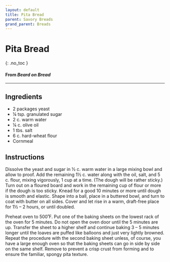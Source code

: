 ```yaml
---
layout: default
title: Pita Bread
parent: Savory Breads
grand_parent: Breads
---
```


# Pita Bread
{: .no_toc }

#### From <i>Beard on Bread</i>

---

## Ingredients
<ul>
	<li>2 packages yeast</li>
	<li>¼ tsp. granulated sugar</li>
	<li>2 c. warm water</li>
	<li>¼ c. olive oil</li>
	<li>1 tbs. salt</li>
	<li>6 c. hard-wheat flour</li>
	<li>Cornmeal</li>
</ul>

## Instructions
Dissolve the yeast and sugar in ½ c. warm water in a large mixing bowl and allow to proof. Add the remaining 1½ c. water along with the oil, salt, and 5 c. flour, mixing vigorously, 1 cup at a time. (The dough will be rather sticky.) Turn out on a floured board and work in the remaining cup of flour or more if the dough is too sticky. Knead for a good 10 minutes or more until dough is smooth and elastic. Shape into a ball, place in a buttered bowl, and turn to coat with butter on all sides. Cover and let rise in a warm, draft-free place for 1½ – 2 hours, or until doubled.

Preheat oven to 500˚F. Put one of the baking sheets on the lowest rack of the oven for 5 minutes. Do not open the oven door until the 5 minutes are up. Transfer the sheet to a higher shelf and continue baking 3 – 5 minutes longer until the loaves are puffed like balloons and just very lightly browned. Repeat the procedure with the second baking sheet unless, of course, you have a large enough oven so that the baking sheets can go in side by side on the same shelf. Remove to prevent a crisp crust from forming and to ensure the familiar, spongy pita texture.